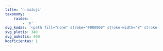 ```yaml
---
title: 'n mažoji'
taxonomy:
    raides:
        - 'n'
svg_kodas: '<path fill="none" stroke="#000000" stroke-width="8" stroke-linecap="round" stroke-linejoin="round" stroke-miterlimit="10" d="M198.7,184.6l-64.2,122.1c0,0,48.5-75.7,78.6-103.9c31.9-29.8,56-21.2,44.5,1.3c-7.6,14.9-68.9,91.3-34.4,102.6c13.9,4.6,61.2-52.3,62.7-55.1"/>'
svg_plotis: 340
svg_aukstis: 400
koeficientas: 1
---
```


